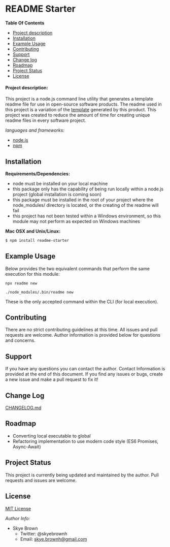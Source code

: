 # README Starter

**Table Of Contents**
- [Project description](#project-description)
- [Installation](#installation)
- [Example Usage](#example-usage)
- [Contributing](#contributing)
- [Support](#support)
- [Change log](#change-log)
- [Roadmap](#roadmap)
- [Project Status](#project-status)
- [License](#license)

#### Project description:
This project is a node.js command line utility that generates a template readme file for use in open-source software products. The readme used in this project is a variation of the [template](./README-template.md) generated by this product. This project was created to reduce the amount of time for creating unique readme files in every software project.

*languages and frameworks:*
- [node.js](https://nodejs.org/en/)
- [npm](https://www.npmjs.com/)

## Installation

**Requirements/Dependencies:**
- node must be installed on your local machine
- this package only has the capability of being run locally within a node.js project (global installation is coming soon)
- this package must be installed in the root of your project where the node_modules/ directory is located, or the creating of the readme will fail
- this project has not been tested within a Windows environment, so this module may not perform as expected on Windows machines


**Mac OSX and Unix/Linux:**
```bash
$ npm install readme-starter
```

## Example Usage

Below provides the two equivalent commands that perform the same execution for this module:

```
npx readme new
```
```
./node_modules/.bin/readme new
```

These is the only accepted command within the CLI (for local execution).

## Contributing
There are no strict contributing guidelines at this time. All issues and pull requests are welcome. Author information is provided below for questions and concerns.

## Support
If you have any questions you can contact the author. Contact Information is provided at the end of this document. If you find any issues or bugs, create a new issue and make a pull request to fix it!

## Change Log
[CHANGELOG.md](./CHANGELOG.md)

## Roadmap

- Converting local executable to global
- Refactoring implementation to use modern code style (ES6 Promises, Async-Await)

## Project Status

This project is currently being updated and maintained by the author. Pull requests and issues are welcome.

## License

[MIT License](./LICENSE)

*Author Info:*
- Skye Brown
  - Twitter: @skyebrownh
  - Email: skye.brownh@gmail.com